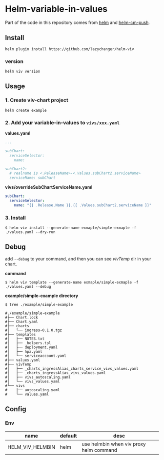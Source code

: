 # Helm-variable-in-values

Part of the code in this repository comes from [helm](https://github.com/helm/helm)
and [helm-cm-push](https://github.com/chartmuseum/helm-push). 

## Install
```shell
helm plugin install https://github.com/lazychanger/helm-viv
```

### version
```shell
helm viv version
```

## Usage

### 1. Create viv-chart project

```shell
helm create example
```

### 2. Add your variable-in-values to `vivs/xxx.yaml`

**values.yaml**

```yaml
...

subChart:
  serviceSelector:
    name:

subChart2:
  # realname is <.ReleaseName>-<.Values.subChart2.serviceName>
  serviceName: subChart
```

**vivs/overrideSubChartServiceName.yaml**

```yaml
subChart:
  serviceSelector:
    name: "{{ .Release.Name }}.{{ .Values.subChart2.serviceName }}"
```

### 3. Install

```shell
$ helm viv install --generate-name exmaple/simple-exmaple -f ./values.yaml --dry-run
```

## Debug

add `--debug` to your command, and then you can see *vivTemp* dir in your chart.

**command**
```shell
$ helm viv template --generate-name exmaple/simple-exmaple -f ./values.yaml --debug
```

**example/simple-example directory**
```shell
$ tree ./example/simple-example

#./example/simple-example
#├── Chart.lock
#├── Chart.yaml
#├── charts
#│   └── ingress-0.1.0.tgz
#├── templates
#│   ├── NOTES.txt
#│   ├── _helpers.tpl
#│   ├── deployment.yaml
#│   ├── hpa.yaml
#│   └── serviceaccount.yaml
#├── values.yaml
#├── vivTemp
#│   ├── _charts_ingressAlias_charts_service_vivs_values.yaml
#│   ├── _charts_ingressAlias_vivs_values.yaml
#│   ├── vivs_autoscaling.yaml
#│   └── vivs_values.yaml
#└── vivs
#    ├── autoscaling.yaml
#    └── values.yaml
```
## Config

### Env
| name             | default | desc                                    |
|------------------|---------|-----------------------------------------|
| HELM_VIV_HELMBIN | helm    | use helmbin when viv proxy helm command |
